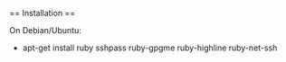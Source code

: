 == Installation ==

On Debian/Ubuntu:

* apt-get install ruby sshpass ruby-gpgme ruby-highline ruby-net-ssh


